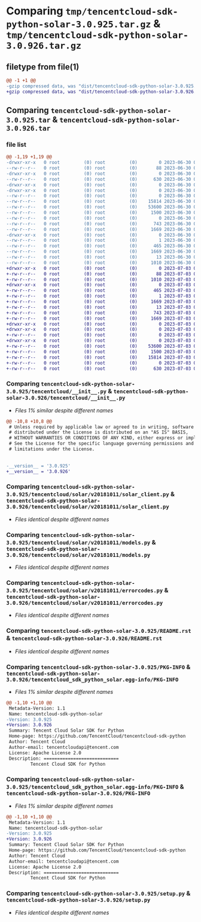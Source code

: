 # Comparing `tmp/tencentcloud-sdk-python-solar-3.0.925.tar.gz` & `tmp/tencentcloud-sdk-python-solar-3.0.926.tar.gz`

## filetype from file(1)

```diff
@@ -1 +1 @@
-gzip compressed data, was "dist/tencentcloud-sdk-python-solar-3.0.925.tar", last modified: Fri Jun 30 02:21:00 2023, max compression
+gzip compressed data, was "dist/tencentcloud-sdk-python-solar-3.0.926.tar", last modified: Mon Jul  3 00:33:24 2023, max compression
```

## Comparing `tencentcloud-sdk-python-solar-3.0.925.tar` & `tencentcloud-sdk-python-solar-3.0.926.tar`

### file list

```diff
@@ -1,19 +1,19 @@
-drwxr-xr-x   0 root         (0) root         (0)        0 2023-06-30 02:21:00.000000 tencentcloud-sdk-python-solar-3.0.925/
--rw-r--r--   0 root         (0) root         (0)       88 2023-06-30 02:21:00.000000 tencentcloud-sdk-python-solar-3.0.925/setup.cfg
-drwxr-xr-x   0 root         (0) root         (0)        0 2023-06-30 02:21:00.000000 tencentcloud-sdk-python-solar-3.0.925/tencentcloud/
--rw-r--r--   0 root         (0) root         (0)      630 2023-06-30 02:21:00.000000 tencentcloud-sdk-python-solar-3.0.925/tencentcloud/__init__.py
-drwxr-xr-x   0 root         (0) root         (0)        0 2023-06-30 02:21:00.000000 tencentcloud-sdk-python-solar-3.0.925/tencentcloud/solar/
-drwxr-xr-x   0 root         (0) root         (0)        0 2023-06-30 02:21:00.000000 tencentcloud-sdk-python-solar-3.0.925/tencentcloud/solar/v20181011/
--rw-r--r--   0 root         (0) root         (0)        0 2023-06-30 02:21:00.000000 tencentcloud-sdk-python-solar-3.0.925/tencentcloud/solar/v20181011/__init__.py
--rw-r--r--   0 root         (0) root         (0)    15814 2023-06-30 02:21:00.000000 tencentcloud-sdk-python-solar-3.0.925/tencentcloud/solar/v20181011/solar_client.py
--rw-r--r--   0 root         (0) root         (0)    53600 2023-06-30 02:21:00.000000 tencentcloud-sdk-python-solar-3.0.925/tencentcloud/solar/v20181011/models.py
--rw-r--r--   0 root         (0) root         (0)     1500 2023-06-30 02:21:00.000000 tencentcloud-sdk-python-solar-3.0.925/tencentcloud/solar/v20181011/errorcodes.py
--rw-r--r--   0 root         (0) root         (0)        0 2023-06-30 02:21:00.000000 tencentcloud-sdk-python-solar-3.0.925/tencentcloud/solar/__init__.py
--rw-r--r--   0 root         (0) root         (0)      743 2023-06-30 02:21:00.000000 tencentcloud-sdk-python-solar-3.0.925/README.rst
--rw-r--r--   0 root         (0) root         (0)     1669 2023-06-30 02:21:00.000000 tencentcloud-sdk-python-solar-3.0.925/PKG-INFO
-drwxr-xr-x   0 root         (0) root         (0)        0 2023-06-30 02:21:00.000000 tencentcloud-sdk-python-solar-3.0.925/tencentcloud_sdk_python_solar.egg-info/
--rw-r--r--   0 root         (0) root         (0)        1 2023-06-30 02:21:00.000000 tencentcloud-sdk-python-solar-3.0.925/tencentcloud_sdk_python_solar.egg-info/dependency_links.txt
--rw-r--r--   0 root         (0) root         (0)      465 2023-06-30 02:21:00.000000 tencentcloud-sdk-python-solar-3.0.925/tencentcloud_sdk_python_solar.egg-info/SOURCES.txt
--rw-r--r--   0 root         (0) root         (0)     1669 2023-06-30 02:21:00.000000 tencentcloud-sdk-python-solar-3.0.925/tencentcloud_sdk_python_solar.egg-info/PKG-INFO
--rw-r--r--   0 root         (0) root         (0)       13 2023-06-30 02:21:00.000000 tencentcloud-sdk-python-solar-3.0.925/tencentcloud_sdk_python_solar.egg-info/top_level.txt
--rw-r--r--   0 root         (0) root         (0)     1010 2023-06-30 02:21:00.000000 tencentcloud-sdk-python-solar-3.0.925/setup.py
+drwxr-xr-x   0 root         (0) root         (0)        0 2023-07-03 00:33:24.000000 tencentcloud-sdk-python-solar-3.0.926/
+-rw-r--r--   0 root         (0) root         (0)       88 2023-07-03 00:33:24.000000 tencentcloud-sdk-python-solar-3.0.926/setup.cfg
+-rw-r--r--   0 root         (0) root         (0)     1010 2023-07-03 00:33:24.000000 tencentcloud-sdk-python-solar-3.0.926/setup.py
+drwxr-xr-x   0 root         (0) root         (0)        0 2023-07-03 00:33:24.000000 tencentcloud-sdk-python-solar-3.0.926/tencentcloud_sdk_python_solar.egg-info/
+-rw-r--r--   0 root         (0) root         (0)      465 2023-07-03 00:33:24.000000 tencentcloud-sdk-python-solar-3.0.926/tencentcloud_sdk_python_solar.egg-info/SOURCES.txt
+-rw-r--r--   0 root         (0) root         (0)        1 2023-07-03 00:33:24.000000 tencentcloud-sdk-python-solar-3.0.926/tencentcloud_sdk_python_solar.egg-info/dependency_links.txt
+-rw-r--r--   0 root         (0) root         (0)     1669 2023-07-03 00:33:24.000000 tencentcloud-sdk-python-solar-3.0.926/tencentcloud_sdk_python_solar.egg-info/PKG-INFO
+-rw-r--r--   0 root         (0) root         (0)       13 2023-07-03 00:33:24.000000 tencentcloud-sdk-python-solar-3.0.926/tencentcloud_sdk_python_solar.egg-info/top_level.txt
+-rw-r--r--   0 root         (0) root         (0)      743 2023-07-03 00:33:24.000000 tencentcloud-sdk-python-solar-3.0.926/README.rst
+-rw-r--r--   0 root         (0) root         (0)     1669 2023-07-03 00:33:24.000000 tencentcloud-sdk-python-solar-3.0.926/PKG-INFO
+drwxr-xr-x   0 root         (0) root         (0)        0 2023-07-03 00:33:24.000000 tencentcloud-sdk-python-solar-3.0.926/tencentcloud/
+drwxr-xr-x   0 root         (0) root         (0)        0 2023-07-03 00:33:24.000000 tencentcloud-sdk-python-solar-3.0.926/tencentcloud/solar/
+-rw-r--r--   0 root         (0) root         (0)        0 2023-07-03 00:33:24.000000 tencentcloud-sdk-python-solar-3.0.926/tencentcloud/solar/__init__.py
+drwxr-xr-x   0 root         (0) root         (0)        0 2023-07-03 00:33:24.000000 tencentcloud-sdk-python-solar-3.0.926/tencentcloud/solar/v20181011/
+-rw-r--r--   0 root         (0) root         (0)    53600 2023-07-03 00:33:24.000000 tencentcloud-sdk-python-solar-3.0.926/tencentcloud/solar/v20181011/models.py
+-rw-r--r--   0 root         (0) root         (0)     1500 2023-07-03 00:33:24.000000 tencentcloud-sdk-python-solar-3.0.926/tencentcloud/solar/v20181011/errorcodes.py
+-rw-r--r--   0 root         (0) root         (0)    15814 2023-07-03 00:33:24.000000 tencentcloud-sdk-python-solar-3.0.926/tencentcloud/solar/v20181011/solar_client.py
+-rw-r--r--   0 root         (0) root         (0)        0 2023-07-03 00:33:24.000000 tencentcloud-sdk-python-solar-3.0.926/tencentcloud/solar/v20181011/__init__.py
+-rw-r--r--   0 root         (0) root         (0)      630 2023-07-03 00:33:24.000000 tencentcloud-sdk-python-solar-3.0.926/tencentcloud/__init__.py
```

### Comparing `tencentcloud-sdk-python-solar-3.0.925/tencentcloud/__init__.py` & `tencentcloud-sdk-python-solar-3.0.926/tencentcloud/__init__.py`

 * *Files 1% similar despite different names*

```diff
@@ -10,8 +10,8 @@
 # Unless required by applicable law or agreed to in writing, software
 # distributed under the License is distributed on an "AS IS" BASIS,
 # WITHOUT WARRANTIES OR CONDITIONS OF ANY KIND, either express or implied.
 # See the License for the specific language governing permissions and
 # limitations under the License.
 
 
-__version__ = '3.0.925'
+__version__ = '3.0.926'
```

### Comparing `tencentcloud-sdk-python-solar-3.0.925/tencentcloud/solar/v20181011/solar_client.py` & `tencentcloud-sdk-python-solar-3.0.926/tencentcloud/solar/v20181011/solar_client.py`

 * *Files identical despite different names*

### Comparing `tencentcloud-sdk-python-solar-3.0.925/tencentcloud/solar/v20181011/models.py` & `tencentcloud-sdk-python-solar-3.0.926/tencentcloud/solar/v20181011/models.py`

 * *Files identical despite different names*

### Comparing `tencentcloud-sdk-python-solar-3.0.925/tencentcloud/solar/v20181011/errorcodes.py` & `tencentcloud-sdk-python-solar-3.0.926/tencentcloud/solar/v20181011/errorcodes.py`

 * *Files identical despite different names*

### Comparing `tencentcloud-sdk-python-solar-3.0.925/README.rst` & `tencentcloud-sdk-python-solar-3.0.926/README.rst`

 * *Files identical despite different names*

### Comparing `tencentcloud-sdk-python-solar-3.0.925/PKG-INFO` & `tencentcloud-sdk-python-solar-3.0.926/tencentcloud_sdk_python_solar.egg-info/PKG-INFO`

 * *Files 1% similar despite different names*

```diff
@@ -1,10 +1,10 @@
 Metadata-Version: 1.1
 Name: tencentcloud-sdk-python-solar
-Version: 3.0.925
+Version: 3.0.926
 Summary: Tencent Cloud Solar SDK for Python
 Home-page: https://github.com/TencentCloud/tencentcloud-sdk-python
 Author: Tencent Cloud
 Author-email: tencentcloudapi@tencent.com
 License: Apache License 2.0
 Description: ============================
         Tencent Cloud SDK for Python
```

### Comparing `tencentcloud-sdk-python-solar-3.0.925/tencentcloud_sdk_python_solar.egg-info/PKG-INFO` & `tencentcloud-sdk-python-solar-3.0.926/PKG-INFO`

 * *Files 1% similar despite different names*

```diff
@@ -1,10 +1,10 @@
 Metadata-Version: 1.1
 Name: tencentcloud-sdk-python-solar
-Version: 3.0.925
+Version: 3.0.926
 Summary: Tencent Cloud Solar SDK for Python
 Home-page: https://github.com/TencentCloud/tencentcloud-sdk-python
 Author: Tencent Cloud
 Author-email: tencentcloudapi@tencent.com
 License: Apache License 2.0
 Description: ============================
         Tencent Cloud SDK for Python
```

### Comparing `tencentcloud-sdk-python-solar-3.0.925/setup.py` & `tencentcloud-sdk-python-solar-3.0.926/setup.py`

 * *Files identical despite different names*

